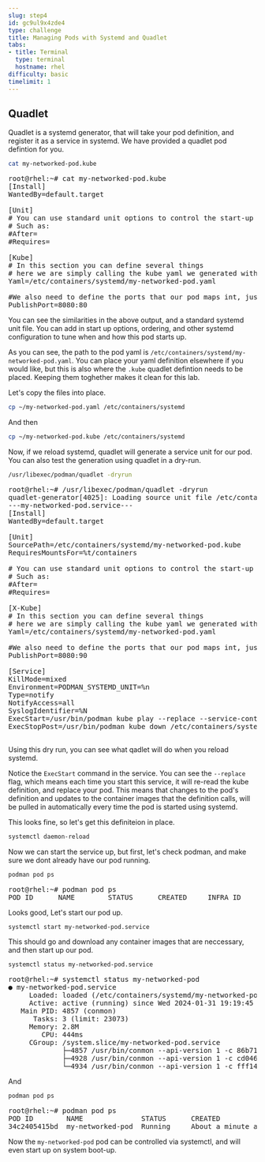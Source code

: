 ```yaml
---
slug: step4
id: gc9ul9x4zde4
type: challenge
title: Managing Pods with Systemd and Quadlet
tabs:
- title: Terminal
  type: terminal
  hostname: rhel
difficulty: basic
timelimit: 1
---
```

## Quadlet

Quadlet is a systemd generator, that will take your pod definition, and register it as a service in systemd.  We have provided a quadlet pod defintion for you.

```bash
cat my-networked-pod.kube
```

<pre>
root@rhel:~# cat my-networked-pod.kube
[Install]
WantedBy=default.target

[Unit]
# You can use standard unit options to control the start-up order of your pod. 
# Such as:
#After=
#Requires=

[Kube]
# In this section you can define several things
# here we are simply calling the kube yaml we generated with podman
Yaml=/etc/containers/systemd/my-networked-pod.yaml

#We also need to define the ports that our pod maps int, just as we do a the pod level
PublishPort=8080:80
</pre>

You can see the similarities in the above output, and a standard systemd unit file.  You can add in start up options, ordering, and other systemd configuration to tune when and how this pod starts up.

As you can see, the path to the pod yaml is `/etc/containers/systemd/my-networked-pod.yaml`.  You can place your yaml definition elsewhere if you would like, but this is also where the `.kube` quadlet defintion needs to be placed.  Keeping them toghether makes it clean for this lab.

Let's copy the files into place.

```bash
cp ~/my-networked-pod.yaml /etc/containers/systemd
```

And then

```bash
cp ~/my-networked-pod.kube /etc/containers/systemd
```

Now, if we reload systemd, quadlet will generate a service unit for our pod.  You can also test the generation using quadlet in a dry-run.

```bash
/usr/libexec/podman/quadlet -dryrun
```

<pre type=file>
root@rhel:~# /usr/libexec/podman/quadlet -dryrun
quadlet-generator[4025]: Loading source unit file /etc/containers/systemd/my-networked-pod.kube
---my-networked-pod.service---
[Install]
WantedBy=default.target

[Unit]
SourcePath=/etc/containers/systemd/my-networked-pod.kube
RequiresMountsFor=%t/containers

# You can use standard unit options to control the start-up order of your pod.
# Such as:
#After=
#Requires=

[X-Kube]
# In this section you can define several things
# here we are simply calling the kube yaml we generated with podman
Yaml=/etc/containers/systemd/my-networked-pod.yaml

#We also need to define the ports that our pod maps int, just as we do a the pod level
PublishPort=8080:90

[Service]
KillMode=mixed
Environment=PODMAN_SYSTEMD_UNIT=%n
Type=notify
NotifyAccess=all
SyslogIdentifier=%N
ExecStart=/usr/bin/podman kube play --replace --service-container=true --publish 8080:90 /etc/containers/systemd/my-networked-pod.yaml
ExecStopPost=/usr/bin/podman kube down /etc/containers/systemd/my-networked-pod.yaml

</pre>

Using this dry run, you can see what qadlet will do when you reload systemd.

Notice the `ExecStart` command in the service.  You can see the `--replace` flag, which means each time you start this service, it will re-read the kube definition, and replace your pod.  This means that changes to the pod's definition and updates to the container images that the definition calls, will be pulled in automatically every time the pod is started using systemd.

This looks fine, so let's get this definiteion in place.

```bash
systemctl daemon-reload
```

Now we can start the service up, but first, let's check podman, and make sure we dont already have our pod running.

```bash
podman pod ps
```

<pre type=file>
root@rhel:~# podman pod ps
POD ID      NAME        STATUS      CREATED     INFRA ID    # OF CONTAINERS
</pre>

Looks good, Let's start our pod up.

```bash
systemctl start my-networked-pod.service
```

This should go and download any container images that are neccessary, and then start up our pod.

```bash
systemctl status my-networked-pod.service
```

<pre type=file>
root@rhel:~# systemctl status my-networked-pod
● my-networked-pod.service
     Loaded: loaded (/etc/containers/systemd/my-networked-pod.kube; generated)
     Active: active (running) since Wed 2024-01-31 19:19:45 UTC; 1min 2s ago
   Main PID: 4857 (conmon)
      Tasks: 3 (limit: 23073)
     Memory: 2.8M
        CPU: 444ms
     CGroup: /system.slice/my-networked-pod.service
             ├─4857 /usr/bin/conmon --api-version 1 -c 86b713eda7f56e49902b217268f7619bd9e455cebb2ef7d3b5820fd92ce58e41 -u 86b713eda7f56e>
             ├─4928 /usr/bin/conmon --api-version 1 -c cd046b7b107d64d13e47cc14449e69739aab23f8c526bbd54c394861ec253f72 -u cd046b7b107d64>
             └─4934 /usr/bin/conmon --api-version 1 -c fff1424f8329ee251d60be28f1eae7d2b79c367a1f82b94cda6309febebe05bf -u fff1424f8329ee
</pre>

And

```bash
podman pod ps
```

<pre type=file>
root@rhel:~# podman pod ps
POD ID        NAME              STATUS      CREATED             INFRA ID      # OF CONTAINERS
34c2405415bd  my-networked-pod  Running     About a minute ago  cd046b7b107d  2
</pre>

Now the `my-networked-pod` pod can be controlled via systemctl, and will even start up on system boot-up.